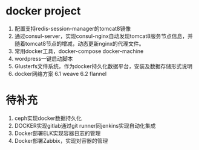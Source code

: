 # docker project
1. 配置支持redis-session-manager的tomcat8镜像
2. 通过consul-server，实现consul-nginx自动发现tomcat8服务节点信息，并随着tomcat8节点的增减，动态更新nginx的代理文件。
3. 常用docker工具，docker-compose docker-machine
4. wordpress一键启动脚本
5. Glusterfs文件系统，作为docker持久化数据平台，安装及数据存储形式说明
6. docker网络方案
  6.1 weave
  6.2 flannel



# 待补充
1. ceph实现docker数据持久化
2. DOCKER实现gitlab通过git runner同jenkins实现自动化集成
3. Docker部署ELK实现容器日志的管理
4. Docker部署Zabbix，实现对容器的管理

